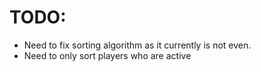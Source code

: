 # TODO:
- Need to fix sorting algorithm as it currently is not even.
- Need to only sort players who are active